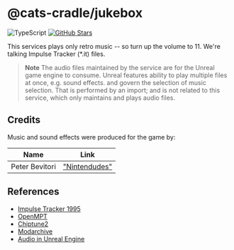 # @cats-cradle/jukebox

![TypeScript](https://shields.io/badge/TypeScript-3178C6?logo=TypeScript&logoColor=FFF&style=flat-square)
[![GitHub Stars](https://img.shields.io/github/stars/hxtree/galaxyops?style=social)](https://github.com/hxtree/galaxyops/stargazers)

This services plays only retro music -- so turn up the volume to 11. We're
talking Impulse Tracker (\*.it) files.

> **Note** The audio files maintained by the service are for the Unreal game
> engine to consume. Unreal features ability to play multiple files at once,
> e.g. sound effects. and govern the selection of music selection. That is
> performed by an import; and is not related to this service, which only
> maintains and plays audio files.

## Credits

Music and sound effects were produced for the game by:

| Name           | Link                                                |
| -------------- | --------------------------------------------------- |
| Peter Bevitori | ["Nintendudes"](https://soundcloud.com/nintendudes) |

## References

- [Impulse Tracker 1995](https://en.wikipedia.org/wiki/Impulse_Tracker)
- [OpenMPT](https://wiki.openmpt.org/Libopenmpt)
- [Chiptune2](https://github.com/deskjet/chiptune2.js)
- [Modarchive](modarchive.org)
- [Audio in Unreal Engine](https://docs.unrealengine.com/5.0/en-US/how-to-import-audio-in-unreal-engine/)
